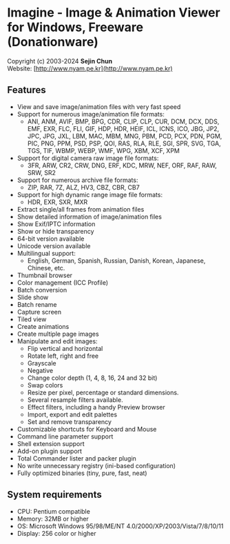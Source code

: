 Imagine - Image & Animation Viewer for Windows, Freeware (Donationware)
===
Copyright (c) 2003-2024  **Sejin Chun**  
Website: [http://www.nyam.pe.kr](http://www.nyam.pe.kr)

## Features
* View and save image/animation files with very fast speed
* Support for numerous image/animation file formats:
  - ANI, ANM, AVIF, BMP, BPG, CDR, CLIP, CLP, CUR, DCM, DCX, DDS, EMF, EXR,
    FLC, FLI, GIF, HDP, HDR, HEIF, ICL, ICNS, ICO, JBG, JP2, JPC, JPG, JXL,
    LBM, MAC, MBM, MNG, PBM, PCD, PCX, PDN, PGM, PIC, PNG, PPM, PSD, PSP, QOI,
    RAS, RLA, RLE, SGI, SPR, SVG, TGA, TGS, TIF, WBMP, WEBP, WMF, WPG, XBM,
    XCF, XPM
* Support for digital camera raw image file formats:
  - 3FR, ARW, CR2, CRW, DNG, ERF, KDC, MRW, NEF, ORF, RAF, RAW, SRW, SR2
* Support for numerous archive file formats:
  - ZIP, RAR, 7Z, ALZ, HV3, CBZ, CBR, CB7
* Support for high dynamic range image file formats:
  - HDR, EXR, SXR, MXR
* Extract single/all frames from animation files
* Show detailed information of image/animation files
* Show Exif/IPTC information
* Show or hide transparency
* 64-bit version available
* Unicode version available
* Multilingual support:
  - English, German, Spanish, Russian, Danish, Korean, Japanese, Chinese, etc.
* Thumbnail browser
* Color management (ICC Profile)
* Batch conversion
* Slide show
* Batch rename
* Capture screen
* Tiled view
* Create animations
* Create multiple page images
* Manipulate and edit images:
  - Flip vertical and horizontal
  - Rotate left, right and free
  - Grayscale
  - Negative
  - Change color depth (1, 4, 8, 16, 24 and 32 bit)
  - Swap colors
  - Resize per pixel, percentage or standard dimensions.
  - Several resample filters available.
  - Effect filters, including a handy Preview browser
  - Import, export and edit palettes
  - Set and remove transparency
* Customizable shortcuts for Keyboard and Mouse
* Command line parameter support
* Shell extension support
* Add-on plugin support
* Total Commander lister and packer plugin
* No write unnecessary registry (ini-based configuration)
* Fully optimized binaries (tiny, pure, fast, neat)

## System requirements
* CPU: Pentium compatible
* Memory: 32MB or higher
* OS: Microsoft Windows 95/98/ME/NT 4.0/2000/XP/2003/Vista/7/8/10/11
* Display: 256 color or higher
